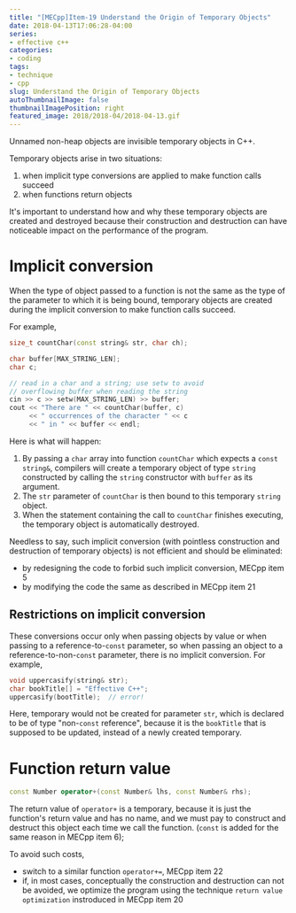 ```yaml
---
title: "[MECpp]Item-19 Understand the Origin of Temporary Objects"
date: 2018-04-13T17:06:28-04:00
series:
- effective c++
categories:
- coding
tags:
- technique
- cpp
slug: Understand the Origin of Temporary Objects
autoThumbnailImage: false
thumbnailImagePosition: right
featured_image: 2018/2018-04/2018-04-13.gif
---
```


Unnamed non-heap objects are invisible temporary objects in C++.
<!--more-->
<!-- toc -->

Temporary objects arise in two situations:

1. when implicit type conversions are applied to make function calls succeed
2. when functions return objects

It's important to understand how and why these temporary objects are created and destroyed because their construction and destruction can have noticeable impact on the performance of the program.

# Implicit conversion

When the type of object passed to a function is not the same as the type of the parameter to which it is being bound, temporary objects are created during the implicit conversion to make function calls succeed.

For example,

```cpp
size_t countChar(const string& str, char ch);

char buffer[MAX_STRING_LEN];
char c;

// read in a char and a string; use setw to avoid 
// overflowing buffer when reading the string
cin >> c >> setw(MAX_STRING_LEN) >> buffer;
cout << "There are " << countChar(buffer, c)
     << " occurrences of the character " << c
     << " in " << buffer << endl;
```

Here is what will happen:

1. By passing a `char` array into function `countChar` which expects a `const string&`, compilers will create a temporary object of type `string` constructed by calling the `string` constructor with `buffer` as its argument. 
2. The `str` parameter of `countChar` is then bound to this temporary `string` object.
3. When the statement containing the call to `countChar` finishes executing, the temporary object is automatically destroyed.

Needless to say, such implicit conversion (with pointless construction and destruction of temporary objects)  is not efficient and should be eliminated:

* by redesigning the code to forbid such implicit conversion, MECpp item 5
* by modifying the code the same as described in MECpp item 21

## Restrictions on implicit conversion

These conversions occur only when passing objects by value or when passing to a reference-to-`const` parameter, so when passing an object to a reference-to-non-`const` parameter, there is no implicit conversion. For example,

```cpp
void uppercasify(string& str);
char bookTitle[] = "Effective C++";
uppercasify(bootTitle);  // error!
```

Here, temporary would not be created for parameter `str`, which is declared to be of type "non-`const` reference", because it is the `bookTitle` that is supposed to be updated, instead of a newly created temporary.

# Function return value

```cpp
const Number operator+(const Number& lhs, const Number& rhs);
```

The return value of `operator+` is a temporary, because it is just the function's return value and has no name, and we must pay to construct and destruct this object each time we call the function. (`const` is added for the same reason in MECpp item 6);

To avoid such costs, 

* switch to a similar function `operator+=`, MECpp item 22
* if, in most cases, conceptually the construction and destruction can not be avoided, we optimize the program using the technique `return value optimization` instroduced in MECpp item 20
